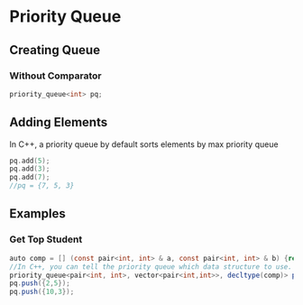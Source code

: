 # Priority Queue

## Creating Queue

### Without Comparator

```cpp
priority_queue<int> pq;
```

## Adding Elements

In C++, a priority queue by default sorts elements by max priority queue

```cpp
pq.add(5);
pq.add(3);
pq.add(7);
//pq = {7, 5, 3}
```

## Examples

### Get Top Student

``` java
auto comp = [] (const pair<int, int> & a, const pair<int, int> & b) {return a.first < b.first};
//In C++, you can tell the priority queue which data structure to use. In here, you are telling it to use a vector data structure in the second parameter.
priority_queue<pair<int, int>, vector<pair<int,int>>, decltype(comp)> pq(comp);
pq.push({2,5});
pq.push({10,3});
```


